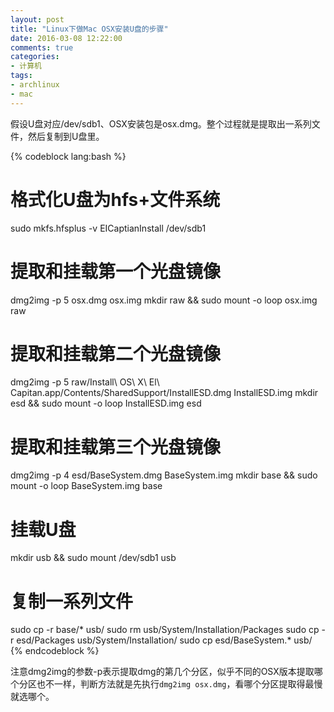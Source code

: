 ```yaml
---
layout: post
title: "Linux下做Mac OSX安装U盘的步骤"
date: 2016-03-08 12:22:00
comments: true
categories:
- 计算机
tags:
- archlinux
- mac
---
```


假设U盘对应/dev/sdb1、OSX安装包是osx.dmg。整个过程就是提取出一系列文件，然后复制到U盘里。

{% codeblock lang:bash %}
# 格式化U盘为hfs+文件系统
sudo mkfs.hfsplus -v EICaptianInstall /dev/sdb1
 
# 提取和挂载第一个光盘镜像
dmg2img -p 5 osx.dmg osx.img
mkdir raw && sudo mount -o loop osx.img raw
 
# 提取和挂载第二个光盘镜像
dmg2img -p 5 raw/Install\ OS\ X\ El\ Capitan.app/Contents/SharedSupport/InstallESD.dmg InstallESD.img
mkdir esd && sudo mount -o loop InstallESD.img esd
 
# 提取和挂载第三个光盘镜像
dmg2img -p 4 esd/BaseSystem.dmg BaseSystem.img
mkdir base && sudo mount -o loop BaseSystem.img base
 
# 挂载U盘
mkdir usb && sudo mount /dev/sdb1 usb
 
# 复制一系列文件
sudo cp -r base/* usb/
sudo rm usb/System/Installation/Packages
sudo cp -r esd/Packages usb/System/Installation/
sudo cp esd/BaseSystem.* usb/
{% endcodeblock %}

注意dmg2img的参数-p表示提取dmg的第几个分区，似乎不同的OSX版本提取哪个分区也不一样，判断方法就是先执行`dmg2img osx.dmg`，看哪个分区提取得最慢就选哪个。
